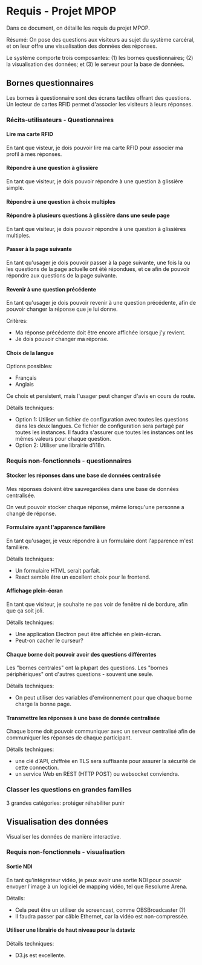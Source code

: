 # Requis - Projet MPOP

Dans ce document, on détaille les requis du projet MPOP.

Résumé: On pose des questions aux visiteurs au sujet du système carcéral, et on leur offre une visualisation des données des réponses.

Le système comporte trois composantes: (1) les bornes questionnaires; (2) la visualisation des données; et (3) le serveur pour la base de données.

## Bornes questionnaires

Les bornes à questionnaire sont des écrans tactiles offrant des questions. Un lecteur de cartes RFID permet d'associer les visiteurs à leurs réponses.

### Récits-utilisateurs - Questionnaires

#### Lire ma carte RFID

En tant que visteur, je dois pouvoir lire ma carte RFID pour associer ma profil à mes réponses.

#### Répondre à une question à glissière

En tant que visiteur, je dois pouvoir répondre à une question à glissière simple.

#### Répondre à une question à choix multiples

#### Répondre à plusieurs questions à glissière dans une seule page

En tant que visiteur, je dois pouvoir répondre à une question à glissières multiples.

#### Passer à la page suivante

En tant qu'usager je dois pouvoir passer à la page suivante, une fois la ou les questions de la page actuelle ont été répondues, et ce afin de pouvoir répondre aux questions de la page suivante.

#### Revenir à une question précédente

En tant qu'usager je dois pouvoir revenir à une question précédente, afin de pouvoir changer la réponse que je lui donne.

Critères:

- Ma réponse précédente doit être encore affichée lorsque j'y revient.
- Je dois pouvoir changer ma réponse.

#### Choix de la langue

Options possibles:

- Français
- Anglais

Ce choix et persistent, mais l'usager peut changer d'avis en cours de route.

Détails techniques:

- Option 1: Utiliser un fichier de configuration avec toutes les questions dans les deux langues. Ce fichier de configuration sera partagé par toutes les instances. Il faudra s'assurer que toutes les instances ont les mêmes valeurs pour chaque question.
- Option 2: Utiliser une librairie d'i18n.

### Requis non-fonctionnels - questionnaires

#### Stocker les réponses dans une base de données centralisée

Mes réponses doivent être sauvegardées dans une base de données centralisée.

On veut pouvoir stocker chaque réponse, même lorsqu'une personne a changé de réponse.

#### Formulaire ayant l'apparence familière

En tant qu'usager, je veux répondre à un formulaire dont l'apparence m'est familière.

Détails techniques:

- Un formulaire HTML serait parfait.
- React semble être un excellent choix pour le frontend.

#### Affichage plein-écran

En tant que visiteur, je souhaite ne pas voir de fenêtre ni de bordure, afin que ça soit joli.

Détails techniques:

- Une application Electron peut être affichée en plein-écran.
- Peut-on cacher le curseur?

#### Chaque borne doit pouvoir avoir des questions différentes

Les "bornes centrales" ont la plupart des questions. Les "bornes périphériques" ont d'autres questions - souvent une seule.

Détails techniques:

- On peut utiliser des variables d'environnement pour que chaque borne charge la bonne page.

#### Transmettre les réponses à une base de donnée centralisée

Chaque borne doit pouvoir communiquer avec un serveur centralisé afin de communiquer les réponses de chaque participant.

Détails techniques:

- une clé d'API, chiffrée en TLS sera suffisante pour assurer la sécurité de cette connection.
- un service Web en REST (HTTP POST) ou websocket conviendra.

### Classer les questions en grandes familles

3 grandes catégories:
protéger réhabiliter punir


## Visualisation des données

Visualiser les données de manière interactive.

### Requis non-fonctionnels - visualisation

#### Sortie NDI

En tant qu'intégrateur vidéo, je peux avoir une sortie NDI pour pouvoir envoyer l'image à un logiciel de mapping vidéo, tel que Resolume Arena.

Détails:

- Cela peut être un utiliser de screencast, comme OBSBroadcaster (?)
- Il faudra passer par câble Ethernet, car la vidéo est non-compressée.

#### Utiliser une librairie de haut niveau pour la dataviz

Détails techniques:

- D3.js est excellente.
